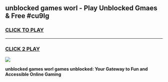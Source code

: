 
## unblocked games worl - Play Unblocked Gmaes & Free #cu9lg
<h3>
<a href="https://premium.freeplayer.one?title=unblocked_games_worl&ref=03M">CLICK TO PLAY</a></h3>
<hr>

<h3>
<a href="https://premium.freeplayer.one?title=unblocked_games_worl&ref=03M">CLICK 2 PLAY</a>
  
</h3>

<a href="https://premium.freeplayer.one?title=unblocked_games_worl&ref=03M"><img src="https://clearcache.store/games.png"></a>


**unblocked games worl games unblocked: Your Gateway to Fun and Accessible Online Gaming**
